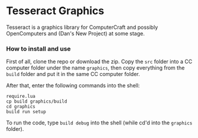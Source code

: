 
# Tesseract Graphics

Tesseract is a graphics library for ComputerCraft and possibly OpenComputers and (Dan's New Project) at some stage.

### How to install and use

First of all, clone the repo or download the zip. Copy the `src` folder into a CC computer folder under the name `graphics`, then copy everything from the `build` folder and put it in the same CC computer folder.

After that, enter the following commands into the shell:

```
require.lua
cp build graphics/build
cd graphics
build run setup
```

To run the code, type `build debug` into the shell (while cd'd into the `graphics` folder).
